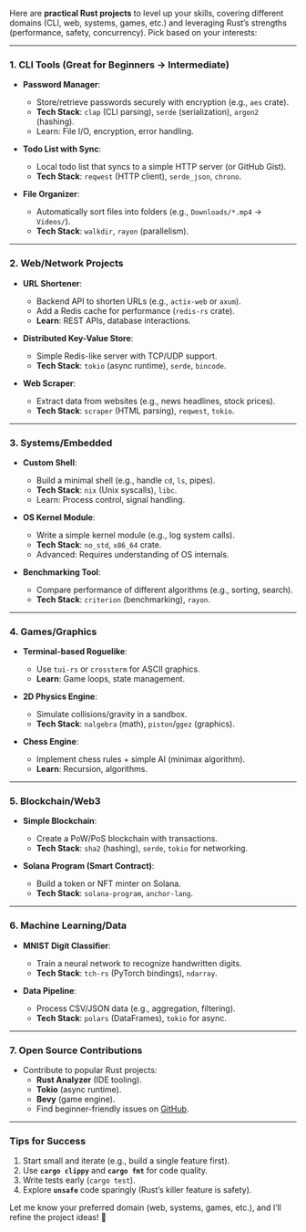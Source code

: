 
Here are **practical Rust projects** to level up your skills, covering different domains (CLI, web, systems, games, etc.) and leveraging Rust’s strengths (performance, safety, concurrency). Pick based on your interests:

---

### **1. CLI Tools** (Great for Beginners → Intermediate)
- **Password Manager**:  
  - Store/retrieve passwords securely with encryption (e.g., `aes` crate).  
  - **Tech Stack**: `clap` (CLI parsing), `serde` (serialization), `argon2` (hashing).  
  - Learn: File I/O, encryption, error handling.  

- **Todo List with Sync**:  
  - Local todo list that syncs to a simple HTTP server (or GitHub Gist).  
  - **Tech Stack**: `reqwest` (HTTP client), `serde_json`, `chrono`.  

- **File Organizer**:  
  - Automatically sort files into folders (e.g., `Downloads/*.mp4` → `Videos/`).  
  - **Tech Stack**: `walkdir`, `rayon` (parallelism).  

---

### **2. Web/Network Projects**  
- **URL Shortener**:  
  - Backend API to shorten URLs (e.g., `actix-web` or `axum`).  
  - Add a Redis cache for performance (`redis-rs` crate).  
  - **Learn**: REST APIs, database interactions.  

- **Distributed Key-Value Store**:  
  - Simple Redis-like server with TCP/UDP support.  
  - **Tech Stack**: `tokio` (async runtime), `serde`, `bincode`.  

- **Web Scraper**:  
  - Extract data from websites (e.g., news headlines, stock prices).  
  - **Tech Stack**: `scraper` (HTML parsing), `reqwest`, `tokio`.  

---

### **3. Systems/Embedded**  
- **Custom Shell**:  
  - Build a minimal shell (e.g., handle `cd`, `ls`, pipes).  
  - **Tech Stack**: `nix` (Unix syscalls), `libc`.  
  - Learn: Process control, signal handling.  

- **OS Kernel Module**:  
  - Write a simple kernel module (e.g., log system calls).  
  - **Tech Stack**: `no_std`, `x86_64` crate.  
  - Advanced: Requires understanding of OS internals.  

- **Benchmarking Tool**:  
  - Compare performance of different algorithms (e.g., sorting, search).  
  - **Tech Stack**: `criterion` (benchmarking), `rayon`.  

---

### **4. Games/Graphics**  
- **Terminal-based Roguelike**:  
  - Use `tui-rs` or `crossterm` for ASCII graphics.  
  - **Learn**: Game loops, state management.  

- **2D Physics Engine**:  
  - Simulate collisions/gravity in a sandbox.  
  - **Tech Stack**: `nalgebra` (math), `piston`/`ggez` (graphics).  

- **Chess Engine**:  
  - Implement chess rules + simple AI (minimax algorithm).  
  - **Learn**: Recursion, algorithms.  

---

### **5. Blockchain/Web3**  
- **Simple Blockchain**:  
  - Create a PoW/PoS blockchain with transactions.  
  - **Tech Stack**: `sha2` (hashing), `serde`, `tokio` for networking.  

- **Solana Program (Smart Contract)**:  
  - Build a token or NFT minter on Solana.  
  - **Tech Stack**: `solana-program`, `anchor-lang`.  

---

### **6. Machine Learning/Data**  
- **MNIST Digit Classifier**:  
  - Train a neural network to recognize handwritten digits.  
  - **Tech Stack**: `tch-rs` (PyTorch bindings), `ndarray`.  

- **Data Pipeline**:  
  - Process CSV/JSON data (e.g., aggregation, filtering).  
  - **Tech Stack**: `polars` (DataFrames), `tokio` for async.  

---

### **7. Open Source Contributions**  
- Contribute to popular Rust projects:  
  - **Rust Analyzer** (IDE tooling).  
  - **Tokio** (async runtime).  
  - **Bevy** (game engine).  
  - Find beginner-friendly issues on [GitHub](https://github.com/topics/rust).

---

### **Tips for Success**  
1. Start small and iterate (e.g., build a single feature first).  
2. Use **`cargo clippy`** and **`cargo fmt`** for code quality.  
3. Write tests early (`cargo test`).  
4. Explore **`unsafe`** code sparingly (Rust’s killer feature is safety).  

Let me know your preferred domain (web, systems, games, etc.), and I’ll refine the project ideas! 🦀